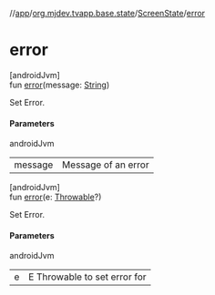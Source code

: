 //[app](../../../index.md)/[org.mjdev.tvapp.base.state](../index.md)/[ScreenState](index.md)/[error](error.md)

# error

[androidJvm]\
fun [error](error.md)(message: [String](https://kotlinlang.org/api/latest/jvm/stdlib/kotlin/-string/index.html))

Set Error.

#### Parameters

androidJvm

| | |
|---|---|
| message | Message of an error |

[androidJvm]\
fun [error](error.md)(e: [Throwable](https://kotlinlang.org/api/latest/jvm/stdlib/kotlin/-throwable/index.html)?)

Set Error.

#### Parameters

androidJvm

| | |
|---|---|
| e | E Throwable to set error for |
